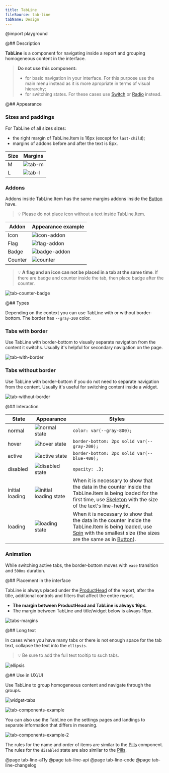 ```yaml
---
title: TabLine
fileSource: tab-line
tabName: Design
---
```


@import playground

@## Description

**TabLine** is a component for navigating inside a report and grouping homogeneous content in the interface.

> **Do not use this component:**
>
> - for basic navigation in your interface. For this purpose use the main menu instead as it is more apropriate in terms of visual hierarchy;
> - for switching states. For these cases use [Switch](/components/switch/) or [Radio](/components/radio/) instead.

@## Appearance

### Sizes and paddings

For TabLine of all sizes sizes:

- the right margin of TabLine.Item is 16px (except for `last-child`);
- margins of addons before and after the text is 8px.

| Size | Margins                    |
| ---- | -------------------------- |
| M    | ![tab-m](static/tab-m.png) |
| L    | ![tab-l](static/tab-l.png) |

### Addons

Addons inside TabLine.Item has the same margins addons inside the [Button](/components/button/) have.

> 💡 Please do not place icon without a text inside TabLine.Item.

| Addon   | Appearance example               |
| ------- | -------------------------------- |
| Icon    | ![icon-addon](static/icon.png)   |
| Flag    | ![flag-addon](static/flag.png)   |
| Badge   | ![badge-addon](static/badge.png) |
| Counter | ![counter](static/counter.png)   |

> 💡 **A flag and an icon can not be placed in a tab at the same time**. If there are badge and counter inside the tab, then place badge after the counter.

![tab-counter-badge](static/monster.png)

@## Types

Depending on the context you can use TabLine with or without border-bottom. The border has `--gray-200` color.

### Tabs with border

Use TabLine with border-bottom to visually separate navigation from the content it switchs. Usually it's helpful for secondary navigation on the page.

![tab-with-border](static/tab-with-border.png)

### Tabs without border

Use TabLine with border-bottom if you do not need to separate navigation from the content. Usually it's useful for switching content inside a widget.

![tab-without-border](static/tab-without-border.png)

@## Interaction

| State           | Appearance                                           | Styles                                                                                                                                                                                                               |
| --------------- | ---------------------------------------------------- | -------------------------------------------------------------------------------------------------------------------------------------------------------------------------------------------------------------------- |
| normal          | ![normal state](static/normal-active.png)            | `color: var(--gray-800);`                                                                                                                                                                                            |
| hover           | ![hover state](static/hover.png)                     | `border-bottom: 2px solid var(--gray-200);`                                                                                                                                                                          |
| active          | ![active state](static/normal-active.png)            | `border-bottom: 2px solid var(--blue-400);`                                                                                                                                                                          |
| disabled        | ![disabled state](static/disabled.png)               | `opacity: .3;`                                                                                                                                                                                                       |
| initial loading | ![initial loading state](static/initial-loading.png) | When it is necessary to show that the data in the counter inside the TabLine.Item is being loaded for the first time, use [Skeleton](/components/skeleton/) with the size of the text's line-height.                 |
| loading         | ![loading state](static/loading.png)                 | When it is necessary to show that the data in the counter inside the TabLine.Item is being loaded, use [Spin](/components/spin/) with the smallest size (the sizes are the same as in [Button](/components/button)). |

### Animation

While switching active tabs, the border-bottom moves with `ease` transition and `500ms` duration.

@## Placement in the interface

TabLine is always placed under the [ProductHead](/components/product-head/) of the report, after the title, additional controls and filters that affect the entire report.

- **The margin between ProductHead and TabLine is always 16px.**
- The margin between TabLine and title/widget below is always 16px.

![tabs-margins](static/tabs-margins.png)

@## Long text

In cases when you have many tabs or there is not enough space for the tab text, collapse the text into the `ellipsis`.

> 💡 Be sure to add the full text tooltip to such tabs.

![ellipsis](static/ellipsis.png)

@## Use in UX/UI

Use TabLine to group homogeneous content and navigate through the groups.

![widget-tabs](static/tab-without-border.png)

![tab-components-example](static/tabs-example.png)

You can also use the TabLine on the settings pages and landings to separate information that differs in meaning.

![tab-components-example-2](static/tabs-example-2.png)

The rules for the name and order of items are similar to the [Pills](/components/pills/) component. The rules for the `disabled` state are also similar to the [Pills](/components/pills/).

@page tab-line-a11y
@page tab-line-api
@page tab-line-code
@page tab-line-changelog
